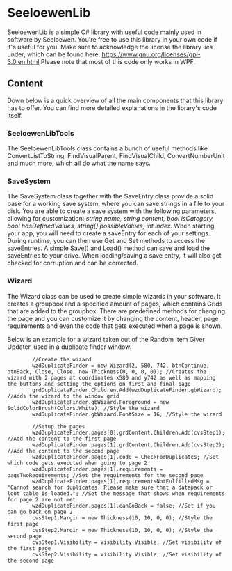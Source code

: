 # SeeloewenLib
SeeloewenLib is a simple C# library with useful code mainly used in software by Seeloewen.
You're free to use this library in your own code if it's useful for you. Make sure to acknowledge the license the library lies under, which can be found here: https://www.gnu.org/licenses/gpl-3.0.en.html
Please note that most of this code only works in WPF.

## Content
Down below is a quick overview of all the main components that this library has to offer.
You can find more detailed explanations in the library's code itself.


### SeeloewenLibTools
The SeeloewenLibTools class contains a bunch of useful methods like ConvertListToString, FindVisualParent, FindVisualChild, ConvertNumberUnit and much more, which all do what the name says.

### SaveSystem
The SaveSystem class together with the SaveEntry class provide a solid base for a working save system, where you can save strings in a file to your disk. You are able to create a save system with the following parameters, allowing for customization: *string name, string content, bool isCategory, bool hasDefinedValues, string[] possibleValues, int index*. When starting your app, you will need to create a saveEntry for each of your settings. During runtime, you can then use Get and Set methods to access the saveEntries. A simple Save() and Load() method can save and load the saveEntries to your drive. When loading/saving a save entry, it will also get checked for corruption and can be corrected.

### Wizard
The Wizard class can be used to create simple wizards in your software. It creates a groupbox and a specified amount of pages, which contains Grids that are added to the groupbox. There are predefined methods for changing the page and you can customize it by changing the content, header, page requirements and even the code that gets executed when a page is shown.

Below is an example for a wizard taken out of the Random Item Giver Updater, used in a duplicate finder window.

            //Create the wizard
            wzdDuplicateFinder = new Wizard(2, 580, 742, btnContinue, btnBack, Close, Close, new Thickness(0, 0, 0, 0)); //Creates the wizard with 2 pages at coordinates x580 and y742 as well as mapping the buttons and setting the options on first and final page
            grdDuplicateFinder.Children.Add(wzdDuplicateFinder.gbWizard); //Adds the wizard to the window grid
            wzdDuplicateFinder.gbWizard.Foreground = new SolidColorBrush(Colors.White); //Style the wizard
            wzdDuplicateFinder.gbWizard.FontSize = 16; //Style the wizard

            //Setup the pages
            wzdDuplicateFinder.pages[0].grdContent.Children.Add(cvsStep1); //Add the content to the first page
            wzdDuplicateFinder.pages[1].grdContent.Children.Add(cvsStep2); //Add the content to the second page
            wzdDuplicateFinder.pages[1].code = CheckForDuplicates; //Set which code gets executed when going to page 2
            wzdDuplicateFinder.pages[1].requirements = pageTwoRequirements; //Set the requirements for the second page
            wzdDuplicateFinder.pages[1].requirementsNotFulfilledMsg = "Cannot search for duplicates. Please make sure that a datapack or loot table is loaded."; //Set the message that shows when requirements for page 2 are not met
            wzdDuplicateFinder.pages[1].canGoBack = false; //Set if you can go back on page 2
            cvsStep1.Margin = new Thickness(10, 10, 0, 0); //Style the first page
            cvsStep2.Margin = new Thickness(10, 10, 0, 0); //Style the second page
            cvsStep1.Visibility = Visibility.Visible; //Set visibility of the first page
            cvsStep2.Visibility = Visibility.Visible; //Set visibility of the second page

